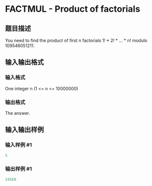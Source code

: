 # FACTMUL - Product of factorials

## 题目描述

You need to find the product of first n factorials 1! \* 2! \* ... \* n! modulo 109546051211.

## 输入输出格式

### 输入格式

One integer n (1 <= n <= 10000000)

### 输出格式

The answer.

## 输入输出样例

### 输入样例 #1

```cpp
5
```


### 输出样例 #1

```cpp
34560
```


